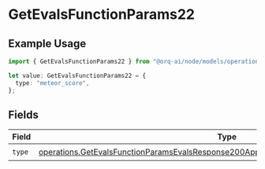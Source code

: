 # GetEvalsFunctionParams22

## Example Usage

```typescript
import { GetEvalsFunctionParams22 } from "@orq-ai/node/models/operations";

let value: GetEvalsFunctionParams22 = {
  type: "meteor_score",
};
```

## Fields

| Field                                                                                                                                                                                              | Type                                                                                                                                                                                               | Required                                                                                                                                                                                           | Description                                                                                                                                                                                        |
| -------------------------------------------------------------------------------------------------------------------------------------------------------------------------------------------------- | -------------------------------------------------------------------------------------------------------------------------------------------------------------------------------------------------- | -------------------------------------------------------------------------------------------------------------------------------------------------------------------------------------------------- | -------------------------------------------------------------------------------------------------------------------------------------------------------------------------------------------------- |
| `type`                                                                                                                                                                                             | [operations.GetEvalsFunctionParamsEvalsResponse200ApplicationJSONResponseBodyData522Type](../../models/operations/getevalsfunctionparamsevalsresponse200applicationjsonresponsebodydata522type.md) | :heavy_check_mark:                                                                                                                                                                                 | N/A                                                                                                                                                                                                |